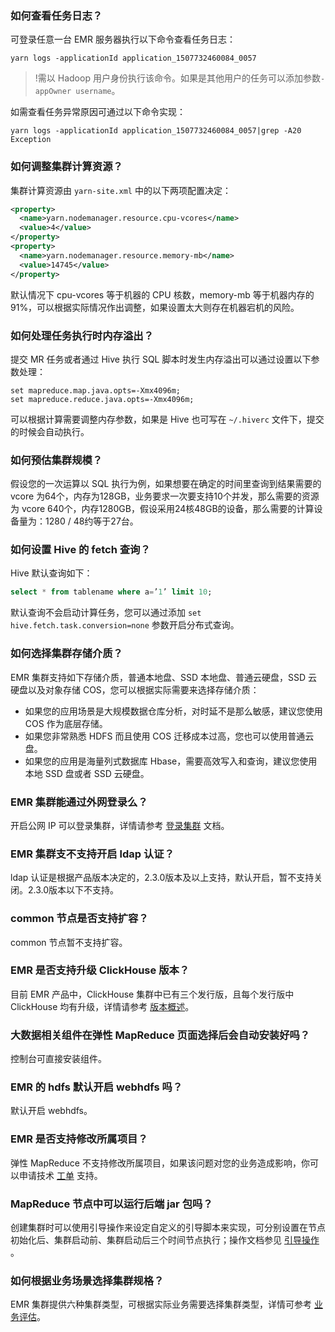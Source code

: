### 如何查看任务日志？
可登录任意一台 EMR 服务器执行以下命令查看任务日志：
```
yarn logs -applicationId application_1507732460084_0057
```
>!需以 Hadoop 用户身份执行该命令。如果是其他用户的任务可以添加参数`-appOwner username`。

如需查看任务异常原因可通过以下命令实现：
```
yarn logs -applicationId application_1507732460084_0057|grep -A20 Exception
```

### 如何调整集群计算资源？
集群计算资源由 `yarn-site.xml` 中的以下两项配置决定：
``` xml
<property>
  <name>yarn.nodemanager.resource.cpu-vcores</name>
  <value>4</value>
</property>
<property>
  <name>yarn.nodemanager.resource.memory-mb</name>
  <value>14745</value>
</property>
```
默认情况下 cpu-vcores 等于机器的 CPU 核数，memory-mb 等于机器内存的91%，可以根据实际情况作出调整，如果设置太大则存在机器宕机的风险。

### 如何处理任务执行时内存溢出？
提交 MR 任务或者通过 Hive 执行 SQL 脚本时发生内存溢出可以通过设置以下参数处理：
```
set mapreduce.map.java.opts=-Xmx4096m;
set mapreduce.reduce.java.opts=-Xmx4096m;
```

可以根据计算需要调整内存参数，如果是 Hive 也可写在 `~/.hiverc` 文件下，提交的时候会自动执行。

### 如何预估集群规模？
假设您的一次运算以 SQL 执行为例，如果想要在确定的时间里查询到结果需要的 vcore 为64个，内存为128GB，业务要求一次要支持10个并发，那么需要的资源为 vcore 640个，内存1280GB，假设采用24核48GB的设备，那么需要的计算设备量为：1280 / 48约等于27台。

### 如何设置 Hive 的 fetch 查询？
Hive 默认查询如下：
``` sql
select * from tablename where a=’1’ limit 10;
```
默认查询不会启动计算任务，您可以通过添加 `set hive.fetch.task.conversion=none` 参数开启分布式查询。

### 如何选择集群存储介质？
EMR 集群支持如下存储介质，普通本地盘、SSD 本地盘、普通云硬盘，SSD 云硬盘以及对象存储 COS，您可以根据实际需要来选择存储介质：
- 如果您的应用场景是大规模数据仓库分析，对时延不是那么敏感，建议您使用 COS 作为底层存储。
- 如果您非常熟悉 HDFS 而且使用 COS 迁移成本过高，您也可以使用普通云盘。
- 如果您的应用是海量列式数据库 Hbase，需要高效写入和查询，建议您使用本地 SSD 盘或者 SSD 云硬盘。

### EMR 集群能通过外网登录么？
开启公网 IP 可以登录集群，详情请参考 [登录集群](https://cloud.tencent.com/document/product/589/34358) 文档。

### EMR 集群支不支持开启 ldap 认证？
ldap 认证是根据产品版本决定的，2.3.0版本及以上支持，默认开启，暂不支持关闭。2.3.0版本以下不支持。

### common 节点是否支持扩容？
common 节点暂不支持扩容。

### EMR 是否支持升级 ClickHouse 版本？
目前 EMR 产品中，ClickHouse 集群中已有三个发行版，且每个发行版中 ClickHouse 均有升级，详情请参考 [版本概述](https://cloud.tencent.com/document/product/589/20279)。

### 大数据相关组件在弹性 MapReduce 页面选择后会自动安装好吗？
控制台可直接安装组件。


### EMR 的 hdfs 默认开启 webhdfs 吗？
默认开启 webhdfs。

### EMR 是否支持修改所属项目？
弹性 MapReduce 不支持修改所属项目，如果该问题对您的业务造成影响，你可以申请技术 [工单](https://console.cloud.tencent.com/workorder/category) 支持。

### MapReduce 节点中可以运行后端 jar 包吗？
创建集群时可以使用引导操作来设定自定义的引导脚本来实现，可分别设置在节点初始化后、集群启动前、集群启动后三个时间节点执行；操作文档参见 [引导操作](https://cloud.tencent.com/document/product/589/35656) 。


### 如何根据业务场景选择集群规格？
EMR 集群提供六种集群类型，可根据实际业务需要选择集群类型，详情可参考 [业务评估](https://cloud.tencent.com/document/product/589/10982)。









